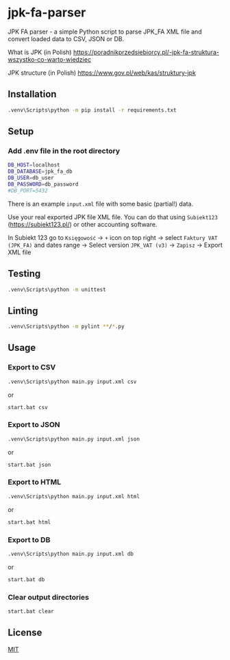 # jpk-fa-parser

JPK FA parser - a simple Python script to parse JPK_FA XML file and convert loaded data to CSV, JSON or DB.

What is JPK (in Polish) https://poradnikprzedsiebiorcy.pl/-jpk-fa-struktura-wszystko-co-warto-wiedziec

JPK structure (in Polish) https://www.gov.pl/web/kas/struktury-jpk

## Installation

```bash
.venv\Scripts\python -m pip install -r requirements.txt
```

## Setup

### Add .env file in the root directory

```bash
DB_HOST=localhost
DB_DATABASE=jpk_fa_db
DB_USER=db_user
DB_PASSWORD=db_password
#DB_PORT=5432
```

There is an example `input.xml` file with some basic (partial!) data.

Use your real exported JPK file XML file. You can do that using `Subiekt123` (https://subiekt123.pl/) or other accounting software.

In Subiekt 123 go to `Księgowość` -> `+` icon on top right -> select `Faktury VAT (JPK_FA)` and dates range -> Select version `JPK_VAT (v3)` -> `Zapisz` -> Export XML file 

## Testing

```bash
.venv\Scripts\python -m unittest
```

## Linting

```bash
.venv\Scripts\python -m pylint **/*.py
```

## Usage

### Export to CSV

```bash
.venv\Scripts\python main.py input.xml csv
```
or
```bash
start.bat csv
```

### Export to JSON

```bash
.venv\Scripts\python main.py input.xml json
```
or
```bash
start.bat json
```

### Export to HTML

```bash
.venv\Scripts\python main.py input.xml html
```
or
```bash
start.bat html
```

### Export to DB

```bash
.venv\Scripts\python main.py input.xml db
```
or
```bash
start.bat db
```

### Clear output directories

```bash
start.bat clear
```

## License

[MIT](https://choosealicense.com/licenses/mit/)
